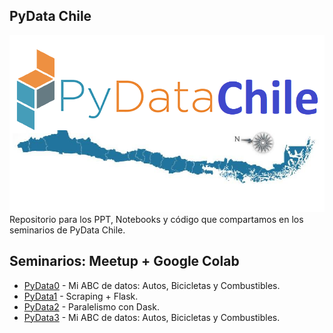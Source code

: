 ## PyData Chile
![PyData Chile Logo](https://raw.githubusercontent.com/sergiolucero/pydatachile/master/PyDataChileLogo.jpeg)
Repositorio para los PPT, Notebooks y código que compartamos en los seminarios de PyData Chile.

## Seminarios: Meetup + Google Colab

* [PyData0](http://tinyurl.com/PyDataChile0) - Mi ABC de datos: Autos, Bicicletas y Combustibles.
* [PyData1](http://tinyurl.com/PyDataChile1) - Scraping + Flask.
* [PyData2](http://tinyurl.com/PyDataChile2) - Paralelismo con Dask.
* [PyData3](http://tinyurl.com/PyDataChile3) - Mi ABC de datos: Autos, Bicicletas y Combustibles.

